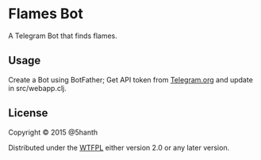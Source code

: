 # Flames Bot

A Telegram Bot that finds flames.

## Usage

Create a Bot using BotFather;
Get API token from [Telegram.org](Telegram.org) and update in src/webapp.clj.

## License

Copyright © 2015 @5hanth

Distributed under the [WTFPL](http://www.wtfpl.net/about/) either version 2.0 or any later version.
